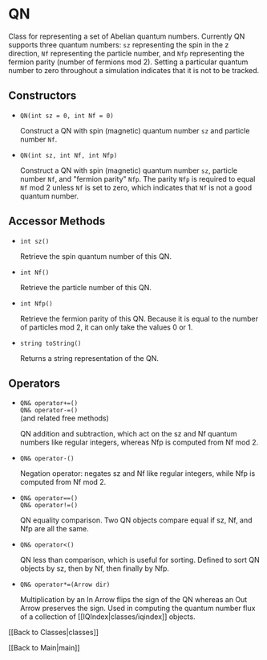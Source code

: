 # QN #

Class for representing a set of Abelian quantum numbers. Currently QN supports three quantum numbers: `sz` representing the spin in the z direction,
`Nf` representing the particle number, and `Nfp` representing the fermion parity (number of fermions mod 2). Setting a particular quantum number to 
zero throughout a simulation indicates that it is not to be tracked.

## Constructors ##

* `QN(int sz = 0, int Nf = 0)`

  Construct a QN with spin (magnetic) quantum number `sz` and particle number `Nf`. 

* `QN(int sz, int Nf, int Nfp)`

  Construct a QN with spin (magnetic) quantum number `sz`, particle number `Nf`, and "fermion parity" `Nfp`. The parity `Nfp` is 
  required to equal `Nf` mod 2 unless `Nf` is set to zero, which indicates that `Nf` is not a good quantum number.

## Accessor Methods ##

* `int sz()`

  Retrieve the spin quantum number of this QN.

* `int Nf()`

  Retrieve the particle number of this QN.

* `int Nfp()`

  Retrieve the fermion parity of this QN. Because it is equal to the number of particles mod 2, it can only take the values 0 or 1.

* `string toString()`

  Returns a string representation of the QN.

## Operators ##

* `QN& operator+=()` <br/>
  `QN& operator-=()` <br/>
  (and related free methods)

  QN addition and subtraction, which act on the sz and Nf quantum numbers like regular integers, 
  whereas Nfp is computed from Nf mod 2.

* `QN& operator-()`

  Negation operator: negates sz and Nf like regular integers, while Nfp is computed from Nf mod 2.

* `QN& operator==()` <br/>
  `QN& operator!=()`

  QN equality comparison. Two QN objects compare equal if sz, Nf, and Nfp are all the same.

* `QN& operator<()` <br/>

  QN less than comparison, which is useful for sorting. Defined to sort QN objects by sz, then by Nf, then finally by Nfp.

* `QN& operator*=(Arrow dir)`

  Multiplication by an In Arrow flips the sign of the QN whereas an Out Arrow preserves the sign. Used in computing the quantum number
  flux of a collection of [[IQIndex|classes/iqindex]] objects.


[[Back to Classes|classes]]

[[Back to Main|main]]

